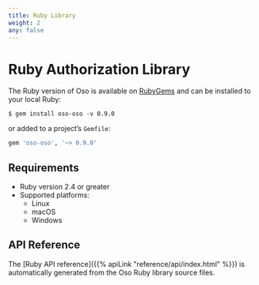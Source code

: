 ```yaml
---
title: Ruby Library
weight: 2
any: false
---
```


# Ruby Authorization Library

The Ruby version of Oso is available on
[RubyGems](https://rubygems.org/gems/oso-oso) and can be installed to your
local Ruby:

```console
$ gem install oso-oso -v 0.9.0
```

or added to a project’s `Gemfile`:

```ruby
gem 'oso-oso', '~> 0.9.0'
```

## Requirements

* Ruby version 2.4 or greater
* Supported platforms:
  * Linux
  * macOS
  * Windows

## API Reference

The [Ruby API reference]({{% apiLink "reference/api/index.html" %}}) is
automatically generated from the Oso Ruby library source files.
